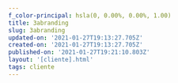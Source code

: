 ```yaml
---
f_color-principal: hsla(0, 0.00%, 0.00%, 1.00)
title: 3abranding
slug: 3abranding
updated-on: '2021-01-27T19:13:27.705Z'
created-on: '2021-01-27T19:13:27.705Z'
published-on: '2021-01-27T19:21:10.803Z'
layout: '[cliente].html'
tags: cliente
---
```



